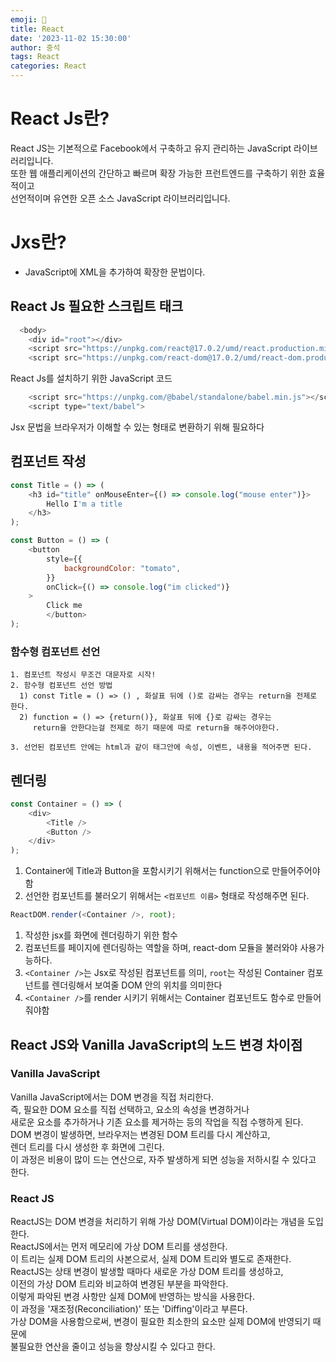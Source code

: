 ```yaml
---
emoji: 📝
title: React 
date: '2023-11-02 15:30:00'
author: 중석 
tags: React
categories: React  
---
```


# React Js란?
React JS는 기본적으로 Facebook에서 구축하고 유지 관리하는 JavaScript 라이브러리입니다.   
또한 웹 애플리케이션의 간단하고 빠르며 확장 가능한 프런트엔드를 구축하기 위한 효율적이고    
선언적이며 유연한 오픈 소스 JavaScript 라이브러리입니다.

# Jxs란?
+ JavaScript에 XML을 추가하여 확장한 문법이다. 


## React Js 필요한 스크립트 태크
```js
  <body>   
    <div id="root"></div>   
    <script src="https://unpkg.com/react@17.0.2/umd/react.production.min.js"></script> 
    <script src="https://unpkg.com/react-dom@17.0.2/umd/react-dom.production.min.js"></script>
```
React Js를 설치하기 위한 JavaScript 코드 
```js
    <script src="https://unpkg.com/@babel/standalone/babel.min.js"></script>
    <script type="text/babel">
```
 Jsx 문법을 브라우저가 이해할 수 있는 형태로 변환하기 위해 필요하다

## 컴포넌트 작성 
```js
const Title = () => (
    <h3 id="title" onMouseEnter={() => console.log("mouse enter")}>
        Hello I'm a title
    </h3>
);

const Button = () => (
    <button
        style={{
            backgroundColor: "tomato",
        }}
        onClick={() => console.log("im clicked")}
    >
        Click me
        </button>
);


```
### 함수형 컴포넌트 선언  

    1. 컴포넌트 작성시 무조건 대문자로 시작! 
    2. 함수형 컴포넌트 선언 방법 
      1) const Title = () => () , 화살표 뒤에 ()로 감싸는 경우는 return을 전제로 한다. 
      2) function = () => {return()}, 화살표 뒤에 {}로 감싸는 경우는    
         return을 안한다는걸 전제로 하기 때문에 따로 return을 해주어야한다. 
 
    3. 선언된 컴포넌트 안에는 html과 같이 태그안에 속성, 이벤트, 내용을 적어주면 된다.

## 렌더링 
```js
const Container = () => (
    <div>
        <Title />
        <Button />
    </div>
);
```

1. Container에 Title과 Button을 포함시키기 위해서는 function으로 만들어주어야 함
2. 선언한 컴포넌트를 불러오기 위해서는 `<컴포넌트 이름>` 형태로 작성해주면 된다. 
  
```js
ReactDOM.render(<Container />, root);
```
1. 작성한 jsx를 화면에 렌더링하기 위한 함수 
2. 컴포넌트를 페이지에 렌더링하는 역할을 하며, react-dom 모듈을 불러와야 사용가능하다.
3. `<Container />`는 Jsx로 작성된 컴포넌트를 의미, `root`는 작성된 Container 컴포넌트를 렌더링해서 보여줄 DOM 안의 위치를 의미한다 
4. `<Container />`를 render 시키기 위해서는 Container 컴포넌트도 함수로 만들어줘야함
      
## React JS와 Vanilla JavaScript의 노드 변경 차이점 

### Vanilla JavaScript
Vanilla JavaScript에서는 DOM 변경을 직접 처리한다.   
즉, 필요한 DOM 요소를 직접 선택하고, 요소의 속성을 변경하거나    
새로운 요소를 추가하거나 기존 요소를 제거하는 등의 작업을 직접 수행하게 된다.   
DOM 변경이 발생하면, 브라우저는 변경된 DOM 트리를 다시 계산하고,    
렌더 트리를 다시 생성한 후 화면에 그린다.    
이 과정은 비용이 많이 드는 연산으로, 자주 발생하게 되면 성능을 저하시킬 수 있다고 한다.


### React JS
ReactJS는 DOM 변경을 처리하기 위해 가상 DOM(Virtual DOM)이라는 개념을 도입한다.    
ReactJS에서는 먼저 메모리에 가상 DOM 트리를 생성한다.    
이 트리는 실제 DOM 트리의 사본으로서, 실제 DOM 트리와 별도로 존재한다.   
ReactJS는 상태 변경이 발생할 때마다 새로운 가상 DOM 트리를 생성하고,    
이전의 가상 DOM 트리와 비교하여 변경된 부분을 파악한다.   
이렇게 파악된 변경 사항만 실제 DOM에 반영하는 방식을 사용한다.   
이 과정을 '재조정(Reconciliation)' 또는 'Diffing'이라고 부른다.   
가상 DOM을 사용함으로써, 변경이 필요한 최소한의 요소만 실제 DOM에 반영되기 때문에    
불필요한 연산을 줄이고 성능을 향상시킬 수 있다고 한다.